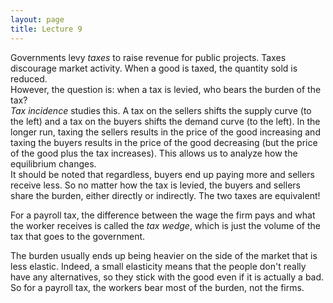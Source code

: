 ```yaml
---
layout: page
title: Lecture 9
---
```


<script type="text/javascript" async src="https://cdnjs.cloudflare.com/ajax/libs/mathjax/2.7.5/latest.js?config=TeX-MML-AM_CHTML" async></script>

Governments levy _taxes_ to raise revenue for public projects. Taxes discourage market activity. When a good is taxed, the quantity sold is reduced.    
However, the question is: when a tax is levied, who bears the burden of the tax?    
_Tax incidence_ studies this. A tax on the sellers shifts the supply curve (to the left) and a tax on the buyers shifts the demand curve (to the left). In the longer run, taxing the sellers results in the price of the good increasing and taxing the buyers results in the price of the good decreasing (but the price of the good plus the tax increases). This allows us to analyze how the equilibrium changes.    
It should be noted that regardless, buyers end up paying more and sellers receive less. So no matter how the tax is levied, the buyers and sellers share the burden, either directly or indirectly. The two taxes are equivalent!

For a payroll tax, the difference between the wage the firm pays and what the worker receives is called the _tax wedge_, which is just the volume of the tax that goes to the government.

The burden usually ends up being heavier on the side of the market that is less elastic. Indeed, a small elasticity means that the people don't really have any alternatives, so they stick with the good even if it is actually a bad.    
So for a payroll tax, the workers bear most of the burden, not the firms.